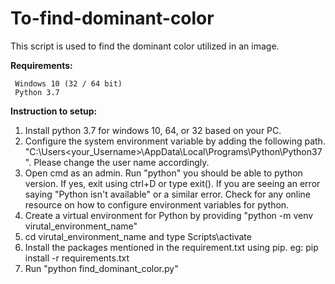 # To-find-dominant-color

This script is used to find the dominant color utilized in an image. 

**Requirements:**

     Windows 10 (32 / 64 bit)
     Python 3.7
   
**Instruction to setup:**
     
1. Install python 3.7 for windows 10, 64, or 32 based on your PC.
2. Configure the system environment variable by adding the following path. "C:\Users\<your_Username>\AppData\Local\Programs\Python\Python37". Please change the user name accordingly. 
3. Open cmd as an admin. Run "python" you should be able to python version. If yes, exit using ctrl+D or type exit().  If you are seeing an error saying "Python isn't available" or a similar error.  Check for any online resource on how to configure environment variables for python. 
4. Create a virtual environment for Python by providing "python -m venv virutal_environment_name"
5. cd virutal_environment_name and type Scripts\activate
6. Install the packages mentioned in the requirement.txt using pip. eg: pip install -r requirements.txt
7. Run "python find_dominant_color.py" 
